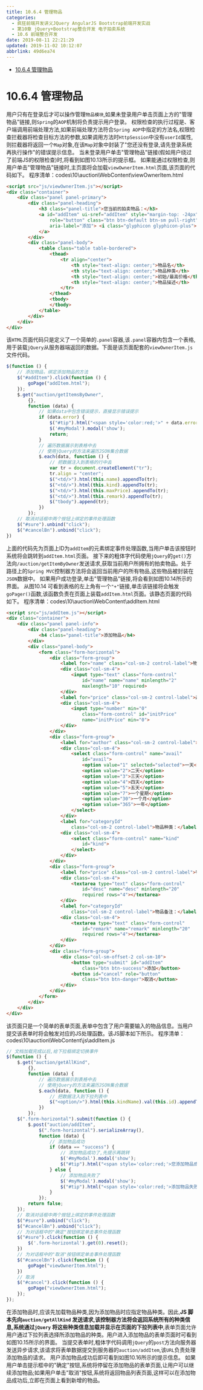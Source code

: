 ```yaml
---
title: 10.6.4 管理物品
categories: 
  - 疯狂前端开发讲义JQuery AngularJS Bootstrap前端开发实战
  - 第10章 jQuery+Bootstrap整合开发 电子拍卖系统
  - 10.6 前端整合开发
date: 2019-08-11 22:21:29
updated: 2019-11-02 10:12:07
abbrlink: 49d6ea74
---
```

<div id='my_toc'>

- [10.6.4 管理物品](/JavaReadingNotes/49d6ea74/#10-6-4-管理物品)

</div>
<!--more-->
<script>if (navigator.platform.toLowerCase() == 'win32'){document.getElementById('my_toc').style.display = 'none';}</script>

<!--end-->
# 10.6.4 管理物品 #
用户只有在登录后才可以操作管理`物品模块`,如果未登录用户单击页面上方的"管理物品"链接,则`Spring`的`AOP`机制将负责提示用户登录。
权限检查的执行过程是、客户端调用前端处理方法,如果前端处理方法符合`Spring AOP`中指定的方法名,权限检查拦截器将检查目标方法的参数,如果调用方法时`HttpSession`中没有`userId`属性,则拦截器将返回一个`Map`对象,在该`Map`对象中封装了"您还没有登录,请先登录系统再执行操作"的错误提示信息。
当未登录用户单击"管理物品"链接(假如用户绕过了前端JS的权限检查)时,将看到如图10.13所示的提示框。
如果能通过权限检查,则用户单击"管理物品"链接时,主页面将会加载`viewOwnerItem.html`页面,该页面的代码如下。
程序清单：codes\10\auction\WebContent\viewOwnerItem.html
```html
<script src="js/viewOwnerItem.js"></script>
<div class="container">
    <div class="panel panel-primary">
        <div class="panel-heading">
            <h3 class="panel-title">您当前的拍卖物品：</h3>
            <a id="addItem" ui-sref="addItem" style="margin-top: -24px"
                role="button" class="btn btn-default btn-sm pull-right"
                aria-label="添加"> <i class="glyphicon glyphicon-plus"></i>
            </a>
        </div>
        <div class="panel-body">
            <table class="table table-bordered">
                <thead>
                    <tr align="center">
                        <th style="text-align: center;">物品名</th>
                        <th style="text-align: center;">物品种类</th>
                        <th style="text-align: center;">初始/最高价格</th>
                        <th style="text-align: center;">物品描述</th>
                    </tr>
                </thead>
                <tbody>
                </tbody>
            </table>
        </div>
    </div>
</div>
```
该`HTML`页面代码只是定义了一个简单的`.panel`容器,该`.panel`容器内包含一个表格,用于装载`jQuery`从服务器端返回的数据。下面是该页面配套的`viewOwnerItem.js`文件代码。
```javascript
$(function () {
    // 添加物品，绑定添加物品的方法 
    $("#addItem").click(function () {
        goPage("addItem.html");
    });
    $.get("auction/getItemsByOwner",
        {},
        function (data) {
            // 如果data中包含错误提示，直接显示错误提示
            if (data.error) {
                $("#tip").html("<span style='color:red;'>" + data.error + "</span>");
                $('#myModal').modal('show');
                return;
            }
            // 遍历数据展示到表格中去
            // 使用jQuery的方法来遍历JSON集合数据 
            $.each(data, function () {
                // 把数据注入到表格的行中去 
                var tr = document.createElement("tr");
                tr.align = "center";
                $("<td/>").html(this.name).appendTo(tr);
                $("<td/>").html(this.kind).appendTo(tr);
                $("<td/>").html(this.maxPrice).appendTo(tr);
                $("<td/>").html(this.remark).appendTo(tr);
                $("tbody").append(tr);
            })
        });
    // 取消对话框中两个按钮上绑定的事件处理函数
    $("#sure").unbind("click");
    $("#cancelBn").unbind("click");
})
```
上面的代码先为页面上ID为`addItem`的元素绑定事件处理函数,当用户单击该按钮时系统将会跳转到`addItem.html`页面。
接下来的粗体字代码使用`jQuery`的`get()`方法向`/auction/getItemByOwner`发送请求,获取当前用户所拥有的拍卖物品。处于路径上的`Spring MVC`控制器方法将会返回当前用户的所有物品,这些物品被封装在`JSON`数据中。
如果用户成功登录,单击"管理物品"链接,将会看到如图10.14所示的界面。
从图10.14 可看到表格的左上角有一个`"+"`链接,单击该链接将会触发`goPager()`函数,该函数负责在页面上装载`addItem.html`页面。该静态页面的代码如下。
程序清单：codes\10\auction\WebContent\addItem.html
```html
<script src="js/addItem.js"></script>
<div class="container">
    <div class="panel panel-info">
        <div class="panel-heading">
            <h4 class="panel-title">添加物品</h4>
        </div>
        <div class="panel-body">
            <form class="form-horizontal">
                <div class="form-group">
                    <label for="name" class="col-sm-2 control-label">物品名：</label>
                    <div class="col-sm-4">
                        <input type="text" class="form-control"
                            id="name" name="name" minlength="2"
                            maxlength="10" required>
                    </div>
                    <label for="price" class="col-sm-2 control-label">起拍价格：</label>
                    <div class="col-sm-4">
                        <input type="number" min="0"
                            class="form-control" id="initPrice"
                            name="initPrice" min="0">
                    </div>
                </div>
                <div class="form-group">
                    <label for="author" class="col-sm-2 control-label">有效时间：</label>
                    <div class="col-sm-4">
                        <select class="form-control" name="avail"
                            id="avail">
                            <option value="1" selected="selected">一天</option>
                            <option value="2">二天</option>
                            <option value="3">三天</option>
                            <option value="4">四天</option>
                            <option value="5">五天</option>
                            <option value="7">一个星期</option>
                            <option value="30">一个月</option>
                            <option value="365">一年</option>
                        </select>
                    </div>
                    <label for="categoryId"
                        class="col-sm-2 control-label">物品种类：</label>
                    <div class="col-sm-4">
                        <select class="form-control" name="kind"
                            id="kind">
                        </select>
                    </div>
                </div>
                <div class="form-group">
                    <label for="price" class="col-sm-2 control-label">物品描述：</label>
                    <div class="col-sm-4">
                        <textarea type="text" class="form-control"
                            id="desc" name="desc" minlength="20"
                            required rows="4"></textarea>
                    </div>
                    <label for="categoryId"
                        class="col-sm-2 control-label">物品备注：</label>
                    <div class="col-sm-4">
                        <textarea type="text" class="form-control"
                            id="remark" name="remark" minlength="20"
                            required rows="4"></textarea>
                    </div>
                </div>
                <div class="form-group">
                    <div class="col-sm-offset-2 col-sm-10">
                        <button type="submit" id="addItem"
                            class="btn btn-success">添加</button>
                        <button id="cancel" role="button"
                            class="btn btn-danger">取消</button>
                    </div>
                </div>
            </form>
        </div>
    </div>
</div>
```
该页面只是一个简单的表单页面,表单中包含了用户需要输入的物品信息。当用户提交该表单时将会触发对应的JS处理函数。该JS脚本如下所示。
程序清单：codes\10\auction\WebContent\js\addItem.js
```javascript
// 文档加载完成以后,给下拉框绑定切换事件 
$(function () {
    $.get("auction/getAllKind",
        {},
        function (data) {
            // 遍历数据展示到表格中去
            // 使用jQuery的方法来遍历JSON集合数据
            $.each(data, function () {
                // 把数据注入到下拉列表中
                $("<option/>").html(this.kindName).val(this.id).appendTo("#kind");
            })
        });
    $(".form-horizontal").submit(function () {
        $.post("auction/addItem",
            $(".form-horizontal").serializeArray(),
            function (data) {
                // 添加物品成功
                if (data == "success") {
                    // 添加物品成功了,先提示再跳转
                    $('#myModal').modal('show');
                    $("#tip").html("<span style='color:red;'>您添加物品成功了,请问要继续吗?</span>");
                } else {
                    // 添加物品失败了
                    $('#myModal').modal('show');
                    $("#tip").html("<span style='color:red;'>添加物品失败了</span>");
                }
            });
        return false;
    });
    // 取消对话框中两个按钮上绑定的事件处理函数
    $("#sure").unbind("click");
    $("#cancelBn").unbind("click");
    // 为对话框中的"确定"按钮绑定单击事件处理函数
    $("#sure").click(function () {
        $('.form-horizontal').get(0).reset();
    })
    // 为对话框中的"取消"按钮绑定单击事件处理函数    
    $("#cancelBn").click(function () {
        goPage("viewOwnerItem.html");
    })
    // 取消 
    $("#cancel").click(function () {
        goPage("viewOwnerItem.html");
    });
});
```
在添加物品时,应该先加载物品种类,因为添加物品时应指定物品种类。因此,**JS 脚本先向`auction/getAllKind` 发送请求,该控制器方法将会返回系统所有的种类信息,系统通过`jQuery` 将这些种类信息加载并显示在页面的下拉列表中**,表单页面允许用户通过下拉列表选择所添加物品的种类。用户进入添加物品的表单页面时可看到如图10.15所示的界面。
当提交表单时,粗体字代码调用`jQuery`的`post`方法向服务器发送异步请求,该请求将表单数据提交到服务器的`auction/addItem`,该`URL`负责处理添加物品的请求。
用户添加物品成功后即可看到如图10.16所示的提示信息。
如果用户单击提示框中的"确定"按钮,系统将停留在添加物品的表单页面,让用户可以继续添加物品;如果用户单击"取消"按钮,系统将返回物品列表页面,这样可以在添加物品成功后,立即在页面上看到新增的物品。



